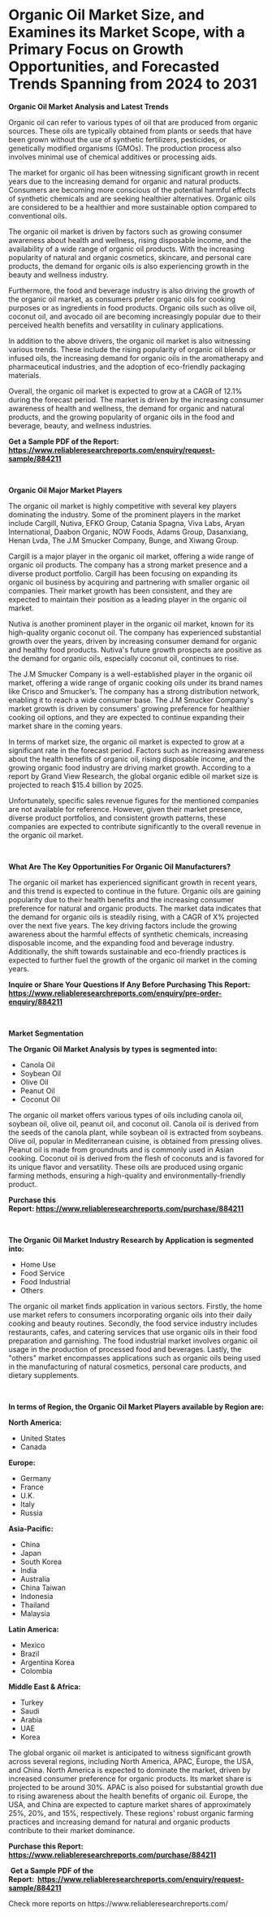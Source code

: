 <p><h1>Organic Oil Market Size, and Examines its Market Scope, with a Primary Focus on Growth Opportunities, and Forecasted Trends Spanning from 2024 to 2031</h1></p><p><strong>Organic Oil Market Analysis and Latest Trends</strong></p>
<p><p>Organic oil can refer to various types of oil that are produced from organic sources. These oils are typically obtained from plants or seeds that have been grown without the use of synthetic fertilizers, pesticides, or genetically modified organisms (GMOs). The production process also involves minimal use of chemical additives or processing aids.</p><p>The market for organic oil has been witnessing significant growth in recent years due to the increasing demand for organic and natural products. Consumers are becoming more conscious of the potential harmful effects of synthetic chemicals and are seeking healthier alternatives. Organic oils are considered to be a healthier and more sustainable option compared to conventional oils.</p><p>The organic oil market is driven by factors such as growing consumer awareness about health and wellness, rising disposable income, and the availability of a wide range of organic oil products. With the increasing popularity of natural and organic cosmetics, skincare, and personal care products, the demand for organic oils is also experiencing growth in the beauty and wellness industry.</p><p>Furthermore, the food and beverage industry is also driving the growth of the organic oil market, as consumers prefer organic oils for cooking purposes or as ingredients in food products. Organic oils such as olive oil, coconut oil, and avocado oil are becoming increasingly popular due to their perceived health benefits and versatility in culinary applications.</p><p>In addition to the above drivers, the organic oil market is also witnessing various trends. These include the rising popularity of organic oil blends or infused oils, the increasing demand for organic oils in the aromatherapy and pharmaceutical industries, and the adoption of eco-friendly packaging materials.</p><p>Overall, the organic oil market is expected to grow at a CAGR of 12.1% during the forecast period. The market is driven by the increasing consumer awareness of health and wellness, the demand for organic and natural products, and the growing popularity of organic oils in the food and beverage, beauty, and wellness industries.</p></p>
<p><strong>Get a Sample PDF of the Report:&nbsp; <a href="https://www.reliableresearchreports.com/enquiry/request-sample/884211">https://www.reliableresearchreports.com/enquiry/request-sample/884211</a></strong></p>
<p>&nbsp;</p>
<p><strong>Organic Oil Major Market Players</strong></p>
<p><p>The organic oil market is highly competitive with several key players dominating the industry. Some of the prominent players in the market include Cargill, Nutiva, EFKO Group, Catania Spagna, Viva Labs, Aryan International, Daabon Organic, NOW Foods, Adams Group, Dasanxiang, Henan Lvda, The J.M Smucker Company, Bunge, and Xiwang Group.</p><p>Cargill is a major player in the organic oil market, offering a wide range of organic oil products. The company has a strong market presence and a diverse product portfolio. Cargill has been focusing on expanding its organic oil business by acquiring and partnering with smaller organic oil companies. Their market growth has been consistent, and they are expected to maintain their position as a leading player in the organic oil market.</p><p>Nutiva is another prominent player in the organic oil market, known for its high-quality organic coconut oil. The company has experienced substantial growth over the years, driven by increasing consumer demand for organic and healthy food products. Nutiva's future growth prospects are positive as the demand for organic oils, especially coconut oil, continues to rise.</p><p>The J.M Smucker Company is a well-established player in the organic oil market, offering a wide range of organic cooking oils under its brand names like Crisco and Smucker’s. The company has a strong distribution network, enabling it to reach a wide consumer base. The J.M Smucker Company's market growth is driven by consumers' growing preference for healthier cooking oil options, and they are expected to continue expanding their market share in the coming years.</p><p>In terms of market size, the organic oil market is expected to grow at a significant rate in the forecast period. Factors such as increasing awareness about the health benefits of organic oil, rising disposable income, and the growing organic food industry are driving market growth. According to a report by Grand View Research, the global organic edible oil market size is projected to reach $15.4 billion by 2025.</p><p>Unfortunately, specific sales revenue figures for the mentioned companies are not available for reference. However, given their market presence, diverse product portfolios, and consistent growth patterns, these companies are expected to contribute significantly to the overall revenue in the organic oil market.</p></p>
<p>&nbsp;</p>
<p><strong>What Are The Key Opportunities For Organic Oil Manufacturers?</strong></p>
<p><p>The organic oil market has experienced significant growth in recent years, and this trend is expected to continue in the future. Organic oils are gaining popularity due to their health benefits and the increasing consumer preference for natural and organic products. The market data indicates that the demand for organic oils is steadily rising, with a CAGR of X% projected over the next five years. The key driving factors include the growing awareness about the harmful effects of synthetic chemicals, increasing disposable income, and the expanding food and beverage industry. Additionally, the shift towards sustainable and eco-friendly practices is expected to further fuel the growth of the organic oil market in the coming years.</p></p>
<p><strong>Inquire or Share Your Questions If Any Before Purchasing This Report: <a href="https://www.reliableresearchreports.com/enquiry/pre-order-enquiry/884211">https://www.reliableresearchreports.com/enquiry/pre-order-enquiry/884211</a></strong></p>
<p>&nbsp;</p>
<p><strong>Market Segmentation</strong></p>
<p><strong>The Organic Oil Market Analysis by types is segmented into:</strong></p>
<p><ul><li>Canola Oil</li><li>Soybean Oil</li><li>Olive Oil</li><li>Peanut Oil</li><li>Coconut Oil</li></ul></p>
<p><p>The organic oil market offers various types of oils including canola oil, soybean oil, olive oil, peanut oil, and coconut oil. Canola oil is derived from the seeds of the canola plant, while soybean oil is extracted from soybeans. Olive oil, popular in Mediterranean cuisine, is obtained from pressing olives. Peanut oil is made from groundnuts and is commonly used in Asian cooking. Coconut oil is derived from the flesh of coconuts and is favored for its unique flavor and versatility. These oils are produced using organic farming methods, ensuring a high-quality and environmentally-friendly product.</p></p>
<p><strong>Purchase this Report:&nbsp;<a href="https://www.reliableresearchreports.com/purchase/884211">https://www.reliableresearchreports.com/purchase/884211</a></strong></p>
<p>&nbsp;</p>
<p><strong>The Organic Oil Market Industry Research by Application is segmented into:</strong></p>
<p><ul><li>Home Use</li><li>Food Service</li><li>Food Industrial</li><li>Others</li></ul></p>
<p><p>The organic oil market finds application in various sectors. Firstly, the home use market refers to consumers incorporating organic oils into their daily cooking and beauty routines. Secondly, the food service industry includes restaurants, cafes, and catering services that use organic oils in their food preparation and garnishing. The food industrial market involves organic oil usage in the production of processed food and beverages. Lastly, the "others" market encompasses applications such as organic oils being used in the manufacturing of natural cosmetics, personal care products, and dietary supplements.</p></p>
<p>&nbsp;</p>
<p><strong>In terms of Region, the Organic Oil Market Players available by Region are:</strong></p>
<p>
    <p> <strong> North America: </strong>
        <ul>
            <li>United States</li>
            <li>Canada</li>
        </ul>
        </p> 
    <p> <strong> Europe: </strong>
        <ul>
            <li>Germany</li>
            <li>France</li>
            <li>U.K.</li>
            <li>Italy</li>
            <li>Russia</li>
        </ul>
        </p> 
    <p> <strong> Asia-Pacific: </strong>
        <ul>
            <li>China</li>
            <li>Japan</li>
            <li>South Korea</li>
            <li>India</li>
            <li>Australia</li>
            <li>China Taiwan</li>
            <li>Indonesia</li>
            <li>Thailand</li>
            <li>Malaysia</li>
        </ul>
        </p> 
    <p> <strong> Latin America: </strong>
        <ul>
            <li>Mexico</li>
            <li>Brazil</li>
            <li>Argentina Korea</li>
            <li>Colombia</li>
        </ul>
        </p> 
    <p> <strong> Middle East & Africa: </strong>
        <ul>
            <li>Turkey</li>
            <li>Saudi</li>
            <li>Arabia</li>
            <li>UAE</li>
            <li>Korea</li>
        </ul>
    </p>
    </p>
<p><p>The global organic oil market is anticipated to witness significant growth across several regions, including North America, APAC, Europe, the USA, and China. North America is expected to dominate the market, driven by increased consumer preference for organic products. Its market share is projected to be around 30%. APAC is also poised for substantial growth due to rising awareness about the health benefits of organic oil. Europe, the USA, and China are expected to capture market shares of approximately 25%, 20%, and 15%, respectively. These regions' robust organic farming practices and increasing demand for natural and organic products contribute to their market dominance.</p></p>
<p><strong>Purchase this Report: <a href="https://www.reliableresearchreports.com/purchase/884211">https://www.reliableresearchreports.com/purchase/884211</a></strong></p>
<p>&nbsp;<strong>Get a Sample PDF of the Report:&nbsp;&nbsp;<a href="https://www.reliableresearchreports.com/enquiry/request-sample/884211">https://www.reliableresearchreports.com/enquiry/request-sample/884211</a></strong></p>
<p><strong></strong></p>
<p>Check more reports on https://www.reliableresearchreports.com/</p>